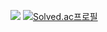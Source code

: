 <a href="https://velog.io/@boy672820" target="_blank"><img src="https://img.shields.io/badge/Velog-3DDC84?style=flat-square&logo=Blogger&logoColor=white" ></a> [![Solved.ac프로필](http://mazassumnida.wtf/api/mini/generate_badge?boj=boy672820)](https://solved.ac/boy672820)
